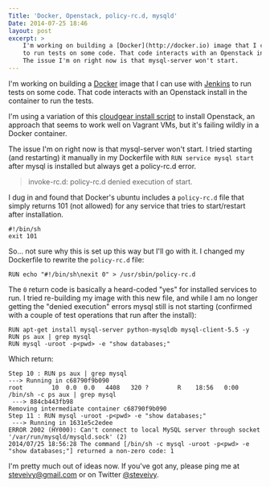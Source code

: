 ```yaml
---
Title: 'Docker, Openstack, policy-rc.d, mysqld'
Date: 2014-07-25 18:46
layout: post
excerpt: >
    I'm working on building a [Docker](http://docker.io) image that I can use with [Jenkins](http://jenkins-ci.org) 
    to run tests on some code. That code interacts with an Openstack install in the container to run the tests.
    The issue I'm on right now is that mysql-server won't start.
---
```


I'm working on building a [Docker](http://docker.io) image that I can use with [Jenkins](http://jenkins-ci.org) to run tests on some code. That code interacts with an Openstack install in the container to run the tests.

I'm using a variation of this [cloudgear install script](https://github.com/ilearnstack/cloudgear) to install Openstack, an approach that seems to work well on Vagrant VMs, but it's failing wildly in a Docker container.

The issue I'm on right now is that mysql-server won't start. I tried starting (and restarting) it manually in my Dockerfile with `RUN service mysql start` after mysql is installed but always get a policy-rc.d error.

> invoke-rc.d: policy-rc.d denied execution of start.

I dug in and found that Docker's ubuntu includes a `policy-rc.d` file that simply returns 101 (not allowed) for any service that tries to start/restart after installation.

    #!/bin/sh
    exit 101

So... not sure why this is set up this way but I'll go with it. I changed my Dockerfile to rewrite the `policy-rc.d` file:

    RUN echo "#!/bin/sh\nexit 0" > /usr/sbin/policy-rc.d

The `0` return code is basically a heard-coded "yes" for installed services to run. I tried re-building my image with this new file, and while I am no longer getting the "denied execution" errors mysql still is not starting (confirmed with a couple of test operations that run after the install):

    RUN apt-get install mysql-server python-mysqldb mysql-client-5.5 -y
    RUN ps aux | grep mysql
    RUN mysql -uroot -p<pwd> -e "show databases;"

Which return:

    Step 10 : RUN ps aux | grep mysql
    ---> Running in c68790f9b090
    root        10  0.0  0.0   4408   320 ?        R    18:56   0:00 /bin/sh -c ps aux | grep mysql
     ---> 884cb443fb98
    Removing intermediate container c68790f9b090
    Step 11 : RUN mysql -uroot -p<pwd> -e "show databases;"
     ---> Running in 1631e5c2edee
    ERROR 2002 (HY000): Can't connect to local MySQL server through socket '/var/run/mysqld/mysqld.sock' (2)
    2014/07/25 18:56:28 The command [/bin/sh -c mysql -uroot -p<pwd> -e "show databases;"] returned a non-zero code: 1

I'm pretty much out of ideas now. If you've got any, please ping me at <steveivy@gmail.com> or on Twitter [@steveivy](http://twitter.com/steveivy).
